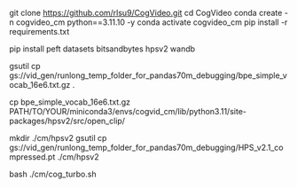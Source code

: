 git clone https://github.com/rlsu9/CogVideo.git
cd CogVideo
conda create -n cogvideo_cm python==3.11.10 -y
conda activate cogvideo_cm
pip install -r requirements.txt

pip install peft datasets bitsandbytes hpsv2 wandb

gsutil cp gs://vid_gen/runlong_temp_folder_for_pandas70m_debugging/bpe_simple_vocab_16e6.txt.gz .

cp bpe_simple_vocab_16e6.txt.gz PATH/TO/YOUR/miniconda3/envs/cogvid_cm/lib/python3.11/site-packages/hpsv2/src/open_clip/

mkdir ./cm/hpsv2
gsutil cp gs://vid_gen/runlong_temp_folder_for_pandas70m_debugging/HPS_v2.1_compressed.pt ./cm/hpsv2

bash ./cm/cog_turbo.sh

<!-- bash ./cm/reward_reliance.sh -->